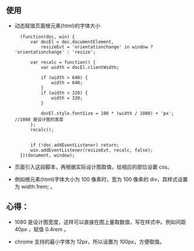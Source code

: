 ## 使用
- 动态赋值页面根元素(html)的字体大小

        (function(doc, win) {
            var docEl = doc.documentElement,
                resizeEvt = 'orientationchange' in window ? 'orientationchange' : 'resize';

            var recalc = function() {
                var width = docEl.clientWidth;

                if (width > 640) {
                    width = 640;
                }
                if (width < 320) {
                    width = 320;
                }

                docEl.style.fontSize = 100 * (width / 1080) + 'px'; //1080 是设计图的宽度  
            };
            recalc();


            if (!doc.addEventListener) return;
            win.addEventListener(resizeEvt, recalc, false);
        })(document, window);

- 页面引入这段脚本，再根据实际设计图取值，给相应的部位设置 css。

-  例如根元素(html)字体大小为 100 像素时，宽为 100 像素的 div，其样式设置为 width:1rem; 。

## 心得：

 - 1080 是设计图宽度，这样可以直接在图上量取数值，写在样式中。例如间距 40px ，赋值 0.4rem 。

 - chrome 支持的最小字体为 12px，所以设置为 100px，方便取值。
